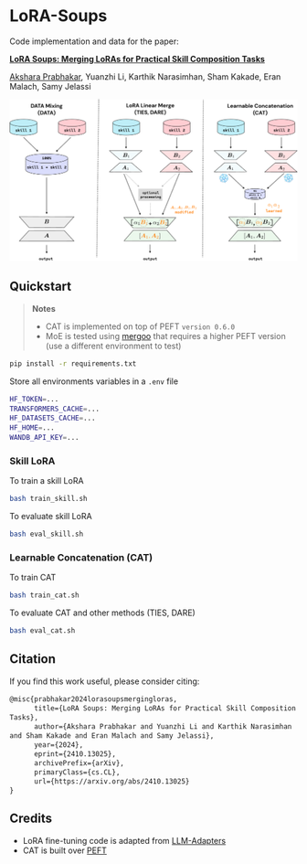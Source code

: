 # LoRA-Soups

Code implementation and data for the paper:

**[LoRA Soups: Merging LoRAs for Practical Skill Composition Tasks](https://arxiv.org/abs/2410.13025)**

[Akshara Prabhakar](https://aksh555.github.io/), Yuanzhi Li, Karthik Narasimhan, Sham Kakade, Eran Malach, Samy Jelassi

<img src="assets/preview.png">

## Quickstart

> **Notes**
> * CAT is implemented on top of PEFT `version 0.6.0`
> * MoE is tested using [mergoo](https://github.com/Leeroo-AI/mergoo) that requires a higher PEFT version (use a different environment to test)

```bash
pip install -r requirements.txt
```

Store all environments variables in a `.env` file
```bash
HF_TOKEN=...
TRANSFORMERS_CACHE=...
HF_DATASETS_CACHE=...
HF_HOME=...
WANDB_API_KEY=...
```

### Skill LoRA
To train a skill LoRA
```bash
bash train_skill.sh
```

To evaluate skill LoRA
```bash
bash eval_skill.sh
```

### Learnable Concatenation (CAT)
To train CAT
```bash
bash train_cat.sh
```

To evaluate CAT and other methods (TIES, DARE)
```bash
bash eval_cat.sh
```

## Citation
If you find this work useful, please consider citing:
```
@misc{prabhakar2024lorasoupsmergingloras,
      title={LoRA Soups: Merging LoRAs for Practical Skill Composition Tasks}, 
      author={Akshara Prabhakar and Yuanzhi Li and Karthik Narasimhan and Sham Kakade and Eran Malach and Samy Jelassi},
      year={2024},
      eprint={2410.13025},
      archivePrefix={arXiv},
      primaryClass={cs.CL},
      url={https://arxiv.org/abs/2410.13025}
}
```

## Credits
- LoRA fine-tuning code is adapted from [LLM-Adapters](https://github.com/AGI-Edgerunners/LLM-Adapters)
- CAT is built over [PEFT](https://github.com/huggingface/peft)